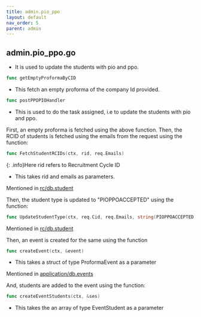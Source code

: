 ```yaml
---
title: admin.pio_ppo
layout: default
nav_order: 5
parent: admin
---
```

## admin.pio_ppo.go

* It is used to update the students with pio and ppo.

```go
func getEmptyProformaByCID
```
* This fetch an empty proforma of the company Id provided.

```go 
func postPPOPIOHandler
```
* This is used to do the task assigned, i.e to update the students with pio and ppo.

First, an empty proforma is fetched using the above function. Then,  the RCID of students is fetched using the emails from the request using the function:
```go
func FetchStudentRCIDs(ctx, rid, req.Emails)
```
{: .info}Here rid refers to Recruitment Cycle ID

* This takes rid and emails as parameters.

Mentioned in [rc/db.student]()

Then, the student type is updated to "PIOPPOACCEPTED" using the function: 
```go
func UpdateStudentType(ctx, req.Cid, req.Emails, string(PIOPPOACCEPTED))
```
Mentioned in [rc/db.student]()

Then, an event is created for the same using the function
```go
func createEvent(ctx, &event)
```
* This takes a struct of type ProformaEvent as a parameter

Mentioned in [application/db.events]()

And, students are added to the event using the function:
```go
func createEventStudents(ctx, &ses)
```
* This takes the an array of type EventStudent as a parameter



